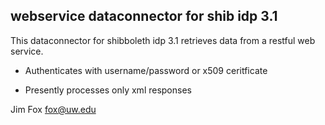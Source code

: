 ## webservice dataconnector for shib idp 3.1

This dataconnector for shibboleth idp 3.1 retrieves data from a restful web service.

* Authenticates with username/password or x509 ceritficate

* Presently processes only xml responses

Jim Fox
fox@uw.edu


